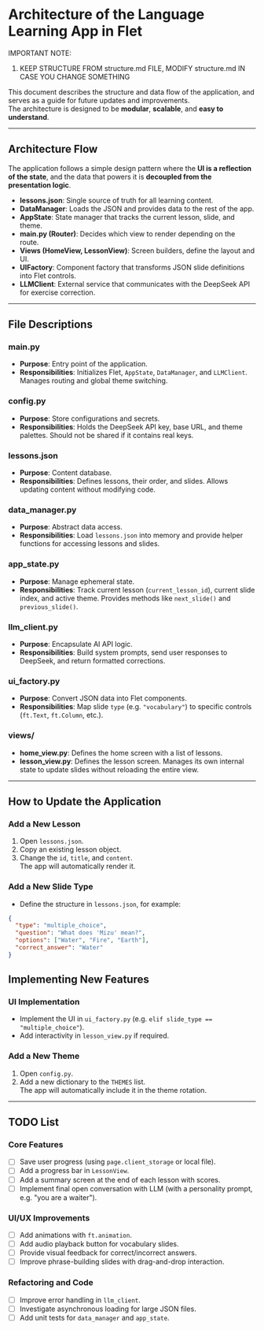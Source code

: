 # Architecture of the Language Learning App in Flet

IMPORTANT NOTE:
1. KEEP STRUCTURE FROM structure.md FILE, MODIFY structure.md IN CASE YOU CHANGE SOMETHING

This document describes the structure and data flow of the application, and serves as a guide for future updates and improvements.  
The architecture is designed to be **modular**, **scalable**, and **easy to understand**.

---

## Architecture Flow

The application follows a simple design pattern where the **UI is a reflection of the state**, and the data that powers it is **decoupled from the presentation logic**.

- **lessons.json**: Single source of truth for all learning content.  
- **DataManager**: Loads the JSON and provides data to the rest of the app.  
- **AppState**: State manager that tracks the current lesson, slide, and theme.  
- **main.py (Router)**: Decides which view to render depending on the route.  
- **Views (HomeView, LessonView)**: Screen builders, define the layout and UI.  
- **UIFactory**: Component factory that transforms JSON slide definitions into Flet controls.  
- **LLMClient**: External service that communicates with the DeepSeek API for exercise correction.  

---

## File Descriptions

### **main.py**
- **Purpose**: Entry point of the application.  
- **Responsibilities**: Initializes Flet, `AppState`, `DataManager`, and `LLMClient`. Manages routing and global theme switching.  

### **config.py**
- **Purpose**: Store configurations and secrets.  
- **Responsibilities**: Holds the DeepSeek API key, base URL, and theme palettes. Should not be shared if it contains real keys.  

### **lessons.json**
- **Purpose**: Content database.  
- **Responsibilities**: Defines lessons, their order, and slides. Allows updating content without modifying code.  

### **data_manager.py**
- **Purpose**: Abstract data access.  
- **Responsibilities**: Load `lessons.json` into memory and provide helper functions for accessing lessons and slides.  

### **app_state.py**
- **Purpose**: Manage ephemeral state.  
- **Responsibilities**: Track current lesson (`current_lesson_id`), current slide index, and active theme. Provides methods like `next_slide()` and `previous_slide()`.

### **llm_client.py**
- **Purpose**: Encapsulate AI API logic.  
- **Responsibilities**: Build system prompts, send user responses to DeepSeek, and return formatted corrections.  

### **ui_factory.py**
- **Purpose**: Convert JSON data into Flet components.  
- **Responsibilities**: Map slide `type` (e.g. `"vocabulary"`) to specific controls (`ft.Text`, `ft.Column`, etc.).  

### **views/**
- **home_view.py**: Defines the home screen with a list of lessons.  
- **lesson_view.py**: Defines the lesson screen. Manages its own internal state to update slides without reloading the entire view.  

---

## How to Update the Application

### Add a New Lesson
1. Open `lessons.json`.  
2. Copy an existing lesson object.  
3. Change the `id`, `title`, and `content`.  
The app will automatically render it.  

### Add a New Slide Type
- Define the structure in `lessons.json`, for example:

```json
{ 
  "type": "multiple_choice",
  "question": "What does 'Mizu' mean?",
  "options": ["Water", "Fire", "Earth"],
  "correct_answer": "Water"
}
```

## Implementing New Features

### UI Implementation
- Implement the UI in `ui_factory.py` (e.g. `elif slide_type == "multiple_choice"`).  
- Add interactivity in `lesson_view.py` if required.  

### Add a New Theme
1. Open `config.py`.  
2. Add a new dictionary to the `THEMES` list.  
The app will automatically include it in the theme rotation.  

---

## TODO List

### Core Features
- [ ] Save user progress (using `page.client_storage` or local file).  
- [ ] Add a progress bar in `LessonView`.  
- [ ] Add a summary screen at the end of each lesson with scores.  
- [ ] Implement final open conversation with LLM (with a personality prompt, e.g. "you are a waiter").  

### UI/UX Improvements
- [ ] Add animations with `ft.animation`.  
- [ ] Add audio playback button for vocabulary slides.  
- [ ] Provide visual feedback for correct/incorrect answers.  
- [ ] Improve phrase-building slides with drag-and-drop interaction.  

### Refactoring and Code
- [ ] Improve error handling in `llm_client`.  
- [ ] Investigate asynchronous loading for large JSON files.  
- [ ] Add unit tests for `data_manager` and `app_state`.
